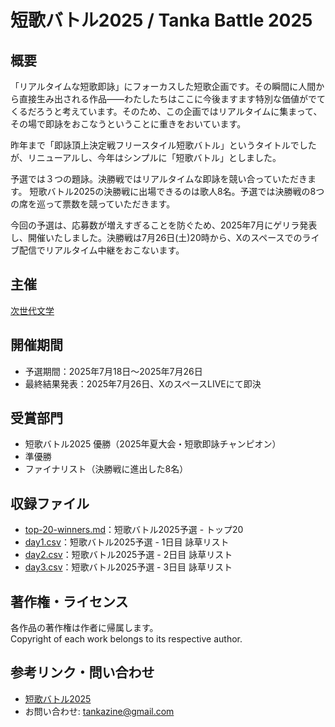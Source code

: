 # 短歌バトル2025 / Tanka Battle 2025

## 概要
「リアルタイムな短歌即詠」にフォーカスした短歌企画です。その瞬間に人間から直接生み出される作品——わたしたちはここに今後ますます特別な価値がでてくるだろうと考えています。そのため、この企画ではリアルタイムに集まって、その場で即詠をおこなうということに重きをおいています。

昨年まで「即詠頂上決定戦フリースタイル短歌バトル」というタイトルでしたが、リニューアルし、今年はシンプルに「短歌バトル」としました。

予選では３つの題詠。決勝戦ではリアルタイムな即詠を競い合っていただきます。
短歌バトル2025の決勝戦に出場できるのは歌人8名。予選では決勝戦の8つの席を巡って票数を競っていただきます。

今回の予選は、応募数が増えすぎることを防ぐため、2025年7月にゲリラ発表し、開催いたしました。決勝戦は7月26日(土)20時から、Xのスペースでのライブ配信でリアルタイム中継をおこないます。

## 主催
[次世代文学](https://blog.kotobadia.com/)

## 開催期間
- 予選期間：2025年7月18日～2025年7月26日
- 最終結果発表：2025年7月26日、XのスペースLIVEにて即決

## 受賞部門
- 短歌バトル2025 優勝（2025年夏大会・短歌即詠チャンピオン）
- 準優勝
- ファイナリスト（決勝戦に進出した8名）

## 収録ファイル
- [top-20-winners.md](./preliminary/top-20-winners.md)：短歌バトル2025予選 - トップ20
- [day1.csv](./preliminary/day1.csv)：短歌バトル2025予選 - 1日目 詠草リスト
- [day2.csv](./preliminary/day2.csv)：短歌バトル2025予選 - 2日目 詠草リスト
- [day3.csv](./preliminary/day3.csv)：短歌バトル2025予選 - 3日目 詠草リスト


## 著作権・ライセンス
各作品の著作権は作者に帰属します。  
Copyright of each work belongs to its respective author.

## 参考リンク・問い合わせ
- [短歌バトル2025](https://blog.kotobadia.com/2281)
- お問い合わせ: tankazine@gmail.com
